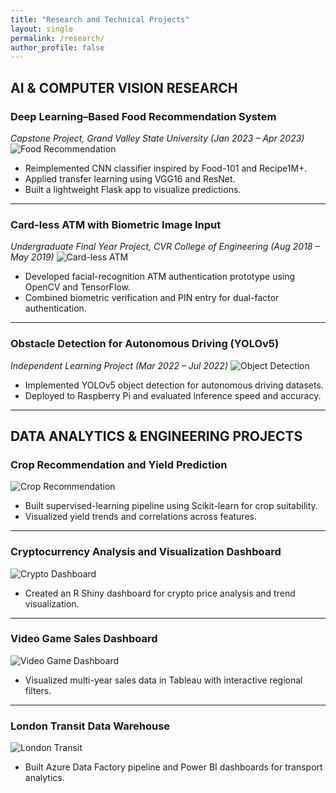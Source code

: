 ```yaml
---
title: "Research and Technical Projects"
layout: single
permalink: /research/
author_profile: false
---
```


## AI & COMPUTER VISION RESEARCH

### Deep Learning–Based Food Recommendation System
*Capstone Project, Grand Valley State University (Jan 2023 – Apr 2023)*
<img src="{{ site.baseurl }}/assets/projects/p1.jpg" alt="Food Recommendation" class="project-image">

- Reimplemented CNN classifier inspired by Food-101 and Recipe1M+.  
- Applied transfer learning using VGG16 and ResNet.  
- Built a lightweight Flask app to visualize predictions.

---

### Card-less ATM with Biometric Image Input
*Undergraduate Final Year Project, CVR College of Engineering (Aug 2018 – May 2019)*
<img src="{{ site.baseurl }}/assets/projects/p2.jpg" alt="Card-less ATM" class="project-image">

- Developed facial-recognition ATM authentication prototype using OpenCV and TensorFlow.  
- Combined biometric verification and PIN entry for dual-factor authentication.

---

### Obstacle Detection for Autonomous Driving (YOLOv5)
*Independent Learning Project (Mar 2022 – Jul 2022)*
<img src="{{ site.baseurl }}/assets/projects/p3.jpg" alt="Object Detection" class="project-image">

- Implemented YOLOv5 object detection for autonomous driving datasets.  
- Deployed to Raspberry Pi and evaluated inference speed and accuracy.

---

## DATA ANALYTICS & ENGINEERING PROJECTS

### Crop Recommendation and Yield Prediction
<img src="{{ site.baseurl }}/assets/projects/p4.jpg" alt="Crop Recommendation" class="project-image">

- Built supervised-learning pipeline using Scikit-learn for crop suitability.  
- Visualized yield trends and correlations across features.

---

### Cryptocurrency Analysis and Visualization Dashboard
<img src="{{ site.baseurl }}/assets/projects/p5.jpg" alt="Crypto Dashboard" class="project-image">

- Created an R Shiny dashboard for crypto price analysis and trend visualization.

---

### Video Game Sales Dashboard
<img src="{{ site.baseurl }}/assets/projects/p7.jpg" alt="Video Game Dashboard" class="project-image">

- Visualized multi-year sales data in Tableau with interactive regional filters.

---

### London Transit Data Warehouse
<img src="{{ site.baseurl }}/assets/projects/p8.jpg" alt="London Transit" class="project-image">

- Built Azure Data Factory pipeline and Power BI dashboards for transport analytics.
